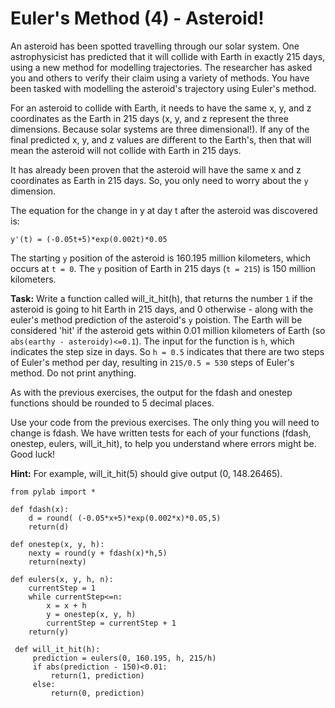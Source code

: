 # Euler's Method (4) - Asteroid!

An asteroid has been spotted travelling through our solar system. One astrophysicist has predicted that it will collide with Earth in exactly 215 days, using a new method for modelling trajectories. The researcher has asked you and others to verify their claim using a variety of methods. You have been tasked with modelling the asteroid's trajectory using Euler's method. 

For an asteroid to collide with Earth, it needs to have the same x, y, and z coordinates as the Earth in 215 days (x, y, and z represent the three dimensions. Because solar systems are three dimensional!). If any of the final predicted x, y, and z values are different to the Earth's, then that will mean the asteroid will not collide with Earth in 215 days. 

It has already been proven that the asteroid will have the same x and z coordinates as Earth in 215 days. So, you only need to worry about the `y` dimension.

The equation for the change in y at day t after the asteroid was discovered is:

`y'(t) = (-0.05t+5)*exp(0.002t)*0.05`

The starting `y` position of the asteroid is 160.195 million kilometers, which occurs at `t = 0`. The `y` position of Earth in 215 days (`t = 215`) is 150 million kilometers. 

**Task:** Write a function called will_it_hit(h), that returns the number `1` if the asteroid is going to hit Earth in 215 days, and 0 otherwise - along with the euler's method prediction of the asteroid's `y` poistion. The Earth will be considered 'hit' if the asteroid gets within 0.01 million kilometers of Earth (so `abs(earthy - asteroidy)<=0.1`). The input for the function is `h`, which indicates the step size in days. So `h = 0.5` indicates that there are two steps of Euler's method per day, resulting in `215/0.5 = 530` steps of Euler's method.  Do not print anything. 

As with the previous exercises, the output for the fdash and onestep functions should be rounded to 5 decimal places. 

Use your code from the previous exercises. The only thing you will need to change is fdash. We have written tests for each of your functions (fdash, onestep, eulers, will_it_hit), to help you understand where errors might be. Good luck!

**Hint:** For example, will_it_hit(5) should give output (0, 148.26465).

```
from pylab import *

def fdash(x):
    d = round( (-0.05*x+5)*exp(0.002*x)*0.05,5)
    return(d)

def onestep(x, y, h):
    nexty = round(y + fdash(x)*h,5)
    return(nexty)
    
def eulers(x, y, h, n):
    currentStep = 1
    while currentStep<=n:
        x = x + h
        y = onestep(x, y, h)
        currentStep = currentStep + 1
    return(y)
    
 def will_it_hit(h):
     prediction = eulers(0, 160.195, h, 215/h)
     if abs(prediction - 150)<0.01:
         return(1, prediction)
     else:
         return(0, prediction)
```
